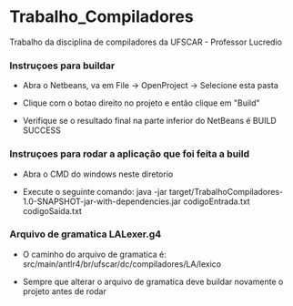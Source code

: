 # Trabalho_Compiladores
Trabalho da disciplina de compiladores da UFSCAR - Professor Lucredio

### Instruçoes para buildar

- Abra o Netbeans, va em File -> OpenProject -> Selecione esta pasta

- Clique com o botao direito no projeto e então clique em "Build"

- Verifique se o resultado final na parte inferior do NetBeans é BUILD SUCCESS

### Instruçoes para rodar a aplicação que foi feita a build

- Abra o CMD do windows neste diretorio

- Execute o seguinte comando: java -jar target/TrabalhoCompiladores-1.0-SNAPSHOT-jar-with-dependencies.jar codigoEntrada.txt codigoSaida.txt

### Arquivo de gramatica LALexer.g4

- O caminho do arquivo de gramatica é: src/main/antlr4/br/ufscar/dc/compiladores/LA/lexico

- Sempre que alterar o arquivo de gramatica deve buildar novamente o projeto antes de rodar 